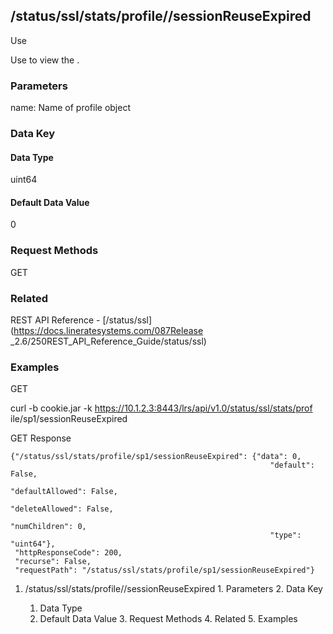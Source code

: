 ## /status/ssl/stats/profile/<name>/sessionReuseExpired

Use

Use to view the .

### Parameters

name: Name of profile object

### Data Key

#### Data Type

uint64

#### Default Data Value

0

### Request Methods

GET

### Related

REST API Reference - [/status/ssl](https://docs.lineratesystems.com/087Release
_2.6/250REST_API_Reference_Guide/status/ssl)

### Examples

GET

curl -b cookie.jar -k https://10.1.2.3:8443/lrs/api/v1.0/status/ssl/stats/prof
ile/sp1/sessionReuseExpired

GET Response

    
    {"/status/ssl/stats/profile/sp1/sessionReuseExpired": {"data": 0,
                                                              "default": False,
                                                              "defaultAllowed": False,
                                                              "deleteAllowed": False,
                                                              "numChildren": 0,
                                                              "type": "uint64"},
     "httpResponseCode": 200,
     "recurse": False,
     "requestPath": "/status/ssl/stats/profile/sp1/sessionReuseExpired"}
    

  1. /status/ssl/stats/profile/<name>/sessionReuseExpired
    1. Parameters
    2. Data Key
      1. Data Type
      2. Default Data Value
    3. Request Methods
    4. Related
    5. Examples

